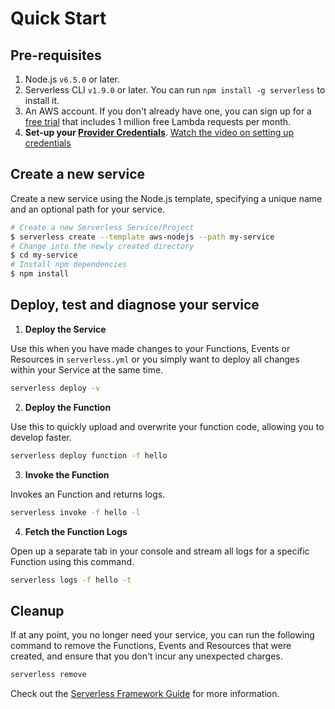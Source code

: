 <!--
title: Serverless Framework - AWS Lambda Guide - Quick Start
menuText: Quick Start
menuOrder: 1
description: Getting started with the Serverless Framework on AWS Lambda
layout: Doc
-->

# Quick Start

## Pre-requisites

1. Node.js `v6.5.0` or later.
2. Serverless CLI `v1.9.0` or later. You can run 
`npm install -g serverless` to install it.
3. An AWS account. If you don't already have one, you can sign up for a [free trial](https://aws.amazon.com/s/dm/optimization/server-side-test/free-tier/free_np/) that includes 1 million free Lambda requests per month.
4. **Set-up your [Provider Credentials](./credentials.md)**. [Watch the video on setting up credentials](https://www.youtube.com/watch?v=HSd9uYj2LJA)

## Create a new service

Create a new service using the Node.js template, specifying a unique name and an optional path for your service.

```bash
# Create a new Serverless Service/Project
$ serverless create --template aws-nodejs --path my-service
# Change into the newly created directory
$ cd my-service
# Install npm dependencies
$ npm install
```

## Deploy, test and diagnose your service

1. **Deploy the Service**

  Use this when you have made changes to your Functions, Events or Resources in `serverless.yml` or you simply want to deploy all changes within your Service at the same time.
  
  ```bash
  serverless deploy -v
  ```

2. **Deploy the Function**

  Use this to quickly upload and overwrite your function code, allowing you to develop faster.
  
  ```bash
  serverless deploy function -f hello
  ```

3. **Invoke the Function**

  Invokes an Function and returns logs.
  
  ```bash
  serverless invoke -f hello -l
  ```

4. **Fetch the Function Logs**

  Open up a separate tab in your console and stream all logs for a specific Function using this command.
  ```bash
  serverless logs -f hello -t
  ```

## Cleanup

If at any point, you no longer need your service, you can run the following command to remove the Functions, Events and Resources that were created, and ensure that you don't incur any unexpected charges.

```bash
serverless remove
```

Check out the [Serverless Framework Guide](./README.md) for more information.